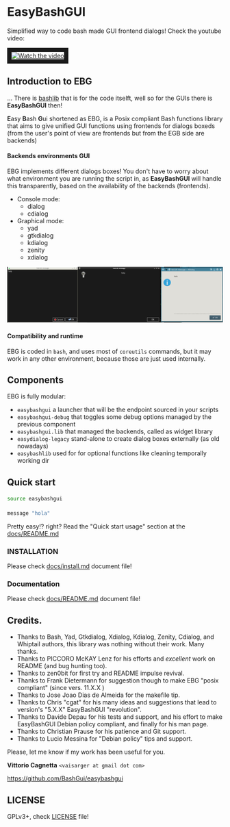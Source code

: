 EasyBashGUI
===========

Simplified way to code bash made GUI frontend dialogs! Check the youtube video:

<a href="http://www.youtube.com/watch?feature=player_embedded&v=FEn4doXmiX0" target="_blank">
 <img src="http://img.youtube.com/vi/FEn4doXmiX0/mqdefault.jpg" alt="Watch the video" width="240" height="180" border="10" />
</a>

## Introduction to EBG

... There is [bashlib](https://github.com/cyberark/bash-lib) that is for the code 
itselft, well so for the GUIs there is **EasyBashGUI** then!

**E**asy **B**ash **G**ui shortened as EBG, is a Posix compliant Bash functions 
library that aims to give unified GUI functions using frontends for dialogs boxeds 
(from the user's point of view are frontends but from the EGB side are backends)

#### Backends environments GUI

EBG implements different dialogs boxes! You don't have to worry about what 
environment you are running the script in, as **EasyBashGUI** will handle this 
transparently, based on the availability of the backends (frontends).

* Console mode:
  * dialog
  * cdialog
* Graphical mode:
  * yad
  * gtkdialog
  * kdialog
  * zenity
  * xdialog

![](docs/easybasguidialogs.jpeg)

#### Compatibility and runtime

EBG is coded in `bash`, and uses most of `coreutils` commands, but it may work in
any other environment, because those are just used internally.

## Components

EBG is fully modular:

* `easybashgui` a launcher that will be the endpoint sourced in your scripts
* `easybashgui-debug` that toggles some debug options managed by the previous component
* `easybashgui.lib` that managed the backends, called as widget library
* `easydialog-legacy` stand-alone to create dialog boxes externally (as old nowadays)
* `easybashlib` used for for optional functions like cleaning temporally working dir

## Quick start

``` bash
source easybashgui

message "hola"
```

Pretty easy!? right? Read the "Quick start usage" section at the [docs/README.md](docs/README.md#quick-start-usage)

### INSTALLATION

Please check [docs/install.md](docs/install.md) document file!

### Documentation

Please check [docs/README.md](docs/README.md) document file!

## Credits.

* Thanks to Bash, Yad, Gtkdialog, Xdialog, Kdialog, Zenity, Cdialog, and Whiptail authors, this library was nothing without their work. Many thanks.
* Thanks to PICCORO McKAY Lenz for his efforts and *excellent* work on README (and bug hunting too).
* Thanks to zen0bit for first try and README impulse revival.
* Thanks to Frank Dietermann for suggestion though to make EBG "posix compliant" (since vers. 11.X.X )
* Thanks to Jose Joao Dias de Almeida for the makefile tip.
* Thanks to Chris "cgat" for his many ideas and suggestions that lead to version's "5.X.X" EasyBashGUI "revolution".
* Thanks to Davide Depau for his tests and support, and his effort to make EasyBashGUI Debian policy compliant, and finally for his man page.
* Thanks to Christian Prause for his patience and Git support.
* Thanks to Lucio Messina for "Debian policy" tips and support.

Please, let me know if my work has been useful for you.

**Vittorio Cagnetta** `<vaisarger at gmail dot com>`

https://github.com/BashGui/easybashgui

## LICENSE

GPLv3+, check [LICENSE](LICENSE) file!

